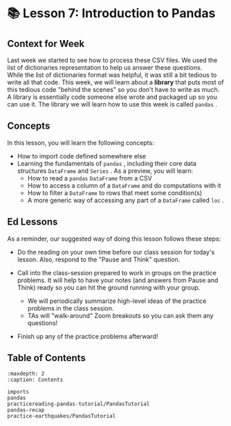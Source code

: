 # 📚 Lesson 7: Introduction to Pandas

##  Context for Week  

Last week we started to see how to process these CSV files. We used the list of dictionaries representation to help us answer these questions.  
While the list of dictionaries format was helpful, it was still a bit tedious to write all that code. This week, we will learn about a **library** that puts most of this tedious code "behind the scenes" so you don't have to write as much. A library is essentially code someone else wrote and packaged up so you can use it. The library we will learn how to use this week is called `pandas` .  
##  Concepts  

In this lesson, you will learn the following concepts:  
-  How to import code defined somewhere else  
-  Learning the fundamentals of     `pandas`     , including their core data structures     `DataFrame`     and     `Series`     . As a preview, you will learn:  
    -  How to read a         `pandas`          `DataFrame`         from a CSV  
    -  How to access a column of a         `DataFrame`         and do computations with it  
    -  How to filter a         `DataFrame`         to rows that meet some condition(s)  
    -  A more generic way of accessing any part of a         `DataFrame`         called         `loc`         .  


##  Ed Lessons  

As a reminder, our suggested way of doing this lesson follows these steps:  
-  Do the reading on your own time before our class session for today's lesson. Also, respond to the "Pause and Think" question.  
-  Call into the class-session prepared to work in groups on the practice problems. It will help to have your notes (and answers from Pause and Think) ready so you can hit the ground running with your group.  
    -  We will periodically summarize high-level ideas of the practice problems in the class session.  
    -  TAs will "walk-around" Zoom breakouts so you can ask them any questions!  

-  Finish up any of the practice problems afterward!  



## Table of Contents

```{toctree}
:maxdepth: 2
:caption: Contents

imports
pandas
practicereading-pandas-tutorial/PandasTutorial
pandas-recap
practice-earthquakes/PandasTutorial
```